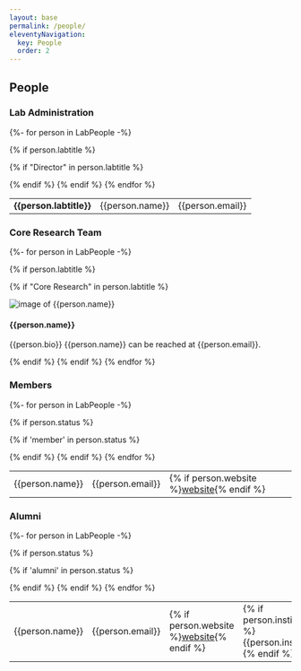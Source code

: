 ```yaml
---
layout: base
permalink: /people/
eleventyNavigation:
  key: People
  order: 2
---
```


## People

### Lab Administration
<table class="table">
{%- for person in LabPeople -%}

{% if person.labtitle %}

{% if "Director" in person.labtitle %}

<tr><td><strong>{{person.labtitle}}</strong></td>
	<td>{{person.name}}</td>
	<td>{{person.email}}</td>
</tr>
{% endif %}
{% endif %}
{% endfor %}

</table>

### Core Research Team

{%- for person in LabPeople -%}

{% if person.labtitle %}

{% if "Core Research" in person.labtitle %}
<div class="labcore">
<div class="labcore-pic"><img src="{{person.photo}}" alt="image of {{person.name}}" /></div>
<div class="labcore-bio"><h4>{{person.name}}</h4><p>{{person.bio}} {{person.name}} can be reached at {{person.email}}.</p></div>
</div>
{% endif %}
{% endif %}
{% endfor %}


### Members
<table class="table">
{%- for person in LabPeople -%}

{% if person.status %}

{% if 'member' in person.status %}
<tr>
	<td>{{person.name}}</td>
	<td>{{person.email}}</td>
	<td>{% if person.website %}<a href="{{person.website}}">website</a>{% endif %}</td>
</tr>
{% endif %}
{% endif %}
{% endfor %}

</table>



### Alumni
<table class="table">
{%- for person in LabPeople -%}

{% if person.status %}

{% if 'alumni' in person.status %}

<tr>
	<td>{{person.name}}</td>
	<td>{{person.email}}</td>
	<td>{% if person.website %}<a href="{{person.website}}">website</a>{% endif %}</td>
<td>{% if person.institution %}{{person.institution}}{% endif %}</td>
</tr>
{% endif %}
{% endif %}
{% endfor %}

</table>